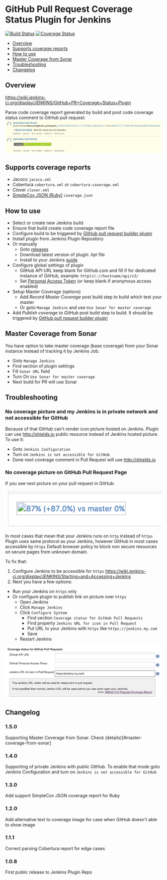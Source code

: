 # GitHub Pull Request Coverage Status Plugin for Jenkins

[![Build Status](https://jenkins.ci.cloudbees.com/job/plugins/job/github-pr-coverage-status-plugin/badge/icon)](https://jenkins.ci.cloudbees.com/job/plugins/job/github-pr-coverage-status-plugin/)
[![Coverage Status](https://coveralls.io/repos/github/terma/github-pr-coverage-status/badge.svg?branch=master)](https://coveralls.io/github/terma/github-pr-coverage-status?branch=master)

* [Overview](#overview)
* [Supports coverage reports](#supports-coverage-reports)
* [How to use](#how-to-use)
* [Master Coverage from Sonar](#master-coverage-from-sonar)
* [Troubleshooting](#troubleshooting)
* [Changelog](#changelog)

## Overview

https://wiki.jenkins-ci.org/display/JENKINS/GitHub+PR+Coverage+Status+Plugin

Parse code coverage report generated by build and post code coverage status comment to GitHub pull request:
![Example](https://raw.githubusercontent.com/jenkinsci/github-pr-coverage-status-plugin/master/screenshot.png)

## Supports coverage reports
* Jacoco ```jacoco.xml```
* Cobertura ```cobertura.xml``` or ```cobertura-coverage.xml```
* Clover ```clover.xml```
* [SimpleCov JSON (Ruby)](https://github.com/vicentllongo/simplecov-json) ```coverage.json```
 
## How to use
* Select or create new Jenkins build
* Ensure that build create code coverage report file
* Configure build to be triggered by [GitHub pull request builder plugin](https://wiki.jenkins-ci.org/display/JENKINS/GitHub+pull+request+builder+plugin)
* Install plugin from Jenkins Plugin Repository
* Or manually 
  * Goto [releases](https://github.com/jenkinsci/github-pr-coverage-status-plugin/releases)
  * Download latest version of plugin *.hpi* file
  * Install to your Jenkins [guide](https://wiki.jenkins-ci.org/display/JENKINS/Plugins)
* Configure global settings of plugin
  * GitHub API URL keep blank for GitHub.com and fill if for dedicated instance of GitHub, example: ```http(s)://hostname/api/v3/```
  * Set [Personal Access Token](https://github.com/blog/1509-personal-api-tokens) (or keep blank if anonymous access enabled)
* Setup Master Coverage (options)
  * Add *Record Master Coverage* post build step to build which test your master
  * Or goto ```Manage Jenkins``` and use ```Use Sonar for master coverage```
* Add *Publish coverage to GitHub* post build step to build. It should be triggered by [GitHub pull request builder plugin](https://wiki.jenkins-ci.org/display/JENKINS/GitHub+pull+request+builder+plugin)

## Master Coverage from Sonar

You have option to take master coverage (base coverage) from your Sonar instance instead of
tracking it by Jenkins Job.

* Goto ```Manage Jenkins```
* Find section of plugin settings
* Fill ```Sonar URL``` field
* Turn On ```Use Sonar for master coverage```
* Next build for PR will use Sonar

## Troubleshooting

### No coverage picture and my Jenkins is in private network and not accessible for GitHub

Because of that GitHub can't render icon picture hosted on Jenkins. Plugin can use http://shields.io public resource instead of Jenkins hosted picture. To use it: 

* Goto ```Jenkins Configuration``` 
* Turn on ```Jenkins is not accessible for GitHub```
* Done next coverage comment in Pull Request will use http://shields.io

### No coverage picture on GitHub Pull Request Page

If you see next picture on your pull request in GitHub:

![No coverage picture](https://raw.githubusercontent.com/jenkinsci/github-pr-coverage-status-plugin/master/no-coverage-picture.png)

In most cases that mean that your Jenkins runs on ```http``` instead of ```https```
Plugin uses same protocol as your Jenkins, however GitHub in most cases accessible by ```https```
Default browser policy to block non secure resources on secure pages from unknown domain.

To fix that:

1. Configure Jenkins to be accessible for ```https``` https://wiki.jenkins-ci.org/display/JENKINS/Starting+and+Accessing+Jenkins
1. Next you have a few options:
  * Run your Jenkins on ```https``` only
  * Or configure plugin to publish link on picture over ```https```
    * Open Jenkins
    * Click ```Manage Jenkins```
    * Click ```Configure System```
      * Find section ```Coverage status for GitHub Pull Requests```
      * Find property ```Jenkins URL for icon in Pull Request```
      * Put URL to your Jenkins with ```https``` like ```https://jenkins.my.com```
      * Save
    * Restart Jenkins

![Plugin settings](https://raw.githubusercontent.com/jenkinsci/github-pr-coverage-status-plugin/master/plugin-settings.png)

## Changelog

### 1.5.0

Supporting Master Coverage from Sonar. Check (details)[#master-coverage-from-sonar]

### 1.4.0

Supporting of private Jenkins with public GitHub. To enable that mode goto Jenkins Configuration and turn on ```Jenkins is not accessible for GitHub```

### 1.3.0

Add support SimpleCov JSON coverage report for Ruby

### 1.2.0

Add alternative text to coverage image for case when GitHub doesn't able to show image

### 1.1.1

Correct parsing Cobertura report for edge cases 

### 1.0.8

First public release to Jenkins Plugin Repo
